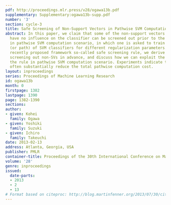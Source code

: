 ```yaml
---
pdf: http://proceedings.mlr.press/v28/ogawa13b.pdf
supplementary: Supplementary:ogawa13b-supp.pdf
number: '3'
section: cycle-3
title: Safe Screening of Non-Support Vectors in Pathwise SVM Computation
abstract: In this paper, we claim that some of the non-support vectors (non-SVs) that
  have no influence on the classifier can be screened out prior to the training phase
  in pathwise SVM computation scenario, in which one is asked to train a sequence
  (or path) of SVM classifiers for different regularization parameters. Based on a
  recently proposed framework so-called safe screening rule, we derive a rule for
  screening out non-SVs in advance, and discuss how we can exploit the advantage of
  the rule in pathwise SVM computation scenario. Experiments indicate that our approach
  often substantially reduce the total pathwise computation cost.
layout: inproceedings
series: Proceedings of Machine Learning Research
id: ogawa13b
month: 0
firstpage: 1382
lastpage: 1390
page: 1382-1390
sections: 
author:
- given: Kohei
  family: Ogawa
- given: Yoshiki
  family: Suzuki
- given: Ichiro
  family: Takeuchi
date: 2013-02-13
address: Atlanta, Georgia, USA
publisher: PMLR
container-title: Proceedings of the 30th International Conference on Machine Learning
volume: '28'
genre: inproceedings
issued:
  date-parts:
  - 2013
  - 2
  - 13
# Format based on citeproc: http://blog.martinfenner.org/2013/07/30/citeproc-yaml-for-bibliographies/
---
```

